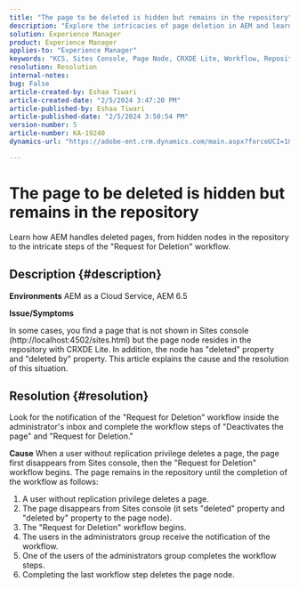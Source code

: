 ```yaml
---
title: "The page to be deleted is hidden but remains in the repository"
description: "Explore the intricacies of page deletion in AEM and learn about hidden nodes, \"Request for deletion\" workflows and administrator's role."
solution: Experience Manager
product: Experience Manager
applies-to: "Experience Manager"
keywords: "KCS, Sites Console, Page Node, CRXDE Lite, Workflow, Repository"
resolution: Resolution
internal-notes: 
bug: False
article-created-by: Eshaa Tiwari
article-created-date: "2/5/2024 3:47:20 PM"
article-published-by: Eshaa Tiwari
article-published-date: "2/5/2024 3:50:54 PM"
version-number: 5
article-number: KA-19240
dynamics-url: "https://adobe-ent.crm.dynamics.com/main.aspx?forceUCI=1&pagetype=entityrecord&etn=knowledgearticle&id=1b997bd2-3dc4-ee11-9079-6045bd006268"

---
```

# The page to be deleted is hidden but remains in the repository


Learn how AEM handles deleted pages, from hidden nodes in the repository to the intricate steps of the "Request for Deletion" workflow.

## Description {#description}


<b>Environments</b>
 AEM as a Cloud Service, AEM 6.5

<b>Issue/Symptoms</b>

In some cases, you find a page that is not shown in Sites console (http://localhost:4502/sites.html) but the page node resides in the repository with CRXDE Lite. In addition, the node has "deleted" property and "deleted by" property. This article explains the cause and the resolution of this situation.


## Resolution {#resolution}


Look for the notification of the "Request for Deletion" workflow inside the administrator's inbox and complete the workflow steps of "Deactivates the page" and "Request for Deletion."

<b>Cause</b>
When a user without replication privilege deletes a page, the page first disappears from Sites console, then the "Request for Deletion" workflow begins. The page remains in the repository until the completion of the workflow as follows:
1. A user without replication privilege deletes a page.
2. The page disappears from Sites console (it sets "deleted" property and "deleted by" property to the page node).
3. The "Request for Deletion" workflow begins.
4. The users in the administrators group receive the notification of the workflow.
5. One of the users of the administrators group completes the workflow steps.
6. Completing the last workflow step deletes the page node.
